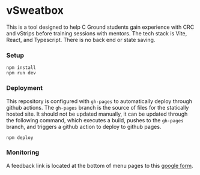 # vSweatbox

This is a tool designed to help C Ground students gain experience with CRC and vStrips before training sessions with mentors. The tech stack
is Vite, React, and Typescript. There is no back end or state saving.

### Setup

```
npm install
npm run dev
```

### Deployment

This repository is configured with `gh-pages` to automatically deploy through github actions. The `gh-pages` branch is the source of files
for the statically hosted site. It should not be updated manually, it can be updated through the following command, which executes a build,
pushes to the `gh-pages` branch, and triggers a github action to deploy to github pages.

```
npm deploy
```

### Monitoring

A feedback link is located at the bottom of menu pages to this [google form](https://forms.gle/Kr6hm6GaJ3BAKjgr7).
